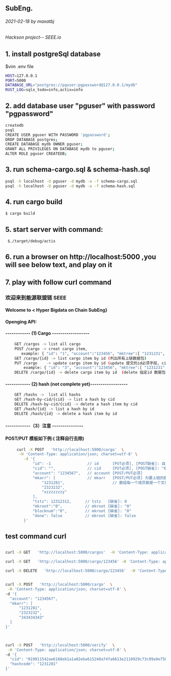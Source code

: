 ## SubEng.
###### 2021-02-18 by maxatbj
###### Hackson project-- SEEE.io


## 1. install postgreSql database
$vim .env file
``` bash   
HOST=127.0.0.1
PORT=5000
DATABASE_URL="postgres://pguser:pgpassword@127.0.0.1/mydb"
RUST_LOG=sqlx_todo=info,actix=info
```   
## 2. add database user  "pguser" with password "pgpassword"

``` bash   
createdb
psql
CREATE USER pguser WITH PASSWORD 'pgpassword';
DROP DATABASE postgres;
CREATE DATABASE mydb OWNER pguser;
GRANT ALL PRIVILEGES ON DATABASE mydb to pguser;
ALTER ROLE pguser CREATEDB;
```  
## 3. run schema-cargo.sql & schema-hash.sql
``` bash   
psql -h localhost -U pguser -d mydb -a -f schema-cargo.sql
psql -h localhost -U pguser -d mydb -a -f schema-hash.sql
```  
## 4. run cargo build
``` bash   
$ cargo build
```  

## 5. start server with command:
``` bash   
 $./target/debug/actix  
```   

## 6.  run a browser on  http://localhost:5000 ,you will see below text, and play on it

## 7. play with follow curl command


### 欢迎来到能源联盟链 SEEE
####     Welcome to   < Hyper Bigdata on Chain SubEng} 
####     Openging API:

####       ------------ (1) Cargo ------------------
``` bash   
    GET /cargos -> list all cargo 
    POST /cargo -> creat cargo item, 
       example: { "id": "1", "account":"123456", "mktree":[ "1231231", "2323232", "343434343" ] ,  "done": false }
    GET /cargo/{id} -> list cargo item by id (列出所有上链数据包)
    PUT /cargo    -> update cargo item by id (update 提交的id必须字段, cid 字段无法修改)
        example: { "id": "3", "account":"123456", "mktree":[ "1231231", "2323232", "343434343" ] ,  "done": false }
    DELETE /cargo/{id} -> delete cargo item by id  (delete 指定id 数据包)
```    

####       ------------ (2) hash (not complete yet)------------------
``` bash 
    GET /hashs ->  list all hashs
    GET /hash-by-cid/{cid} -> list a hash by cid
    DELETE /hash-by-cid/{cid} -> delete a hash item by cid 
    GET /hash/{id} -> list a hash by id
    DELETE /hash/{id} -> delete a hash item by id 
```

 #### ------------（3）注意 ---------------
 ####    POST/PUT 模板如下例:( 注释自行去除)
``` bash           
     curl -X POST   'http://localhost:5000/cargo'  \
      -H 'Content-Type: application/json; charset=utf-8' \
        -d '{
            "id": -1                // id      [PUT必须], [POST缺省]: 自增数字
            "cid": "",              // cid     [PUT必须], [POST缺省]: "0"
            "account": "1234567",   // account [POST/PUT必须]
            "mkarr": [              // mkarr   [POST/PUT必须] 为要上链的数据 hash数组，
                "1231281",                     // 数组每一个成员都是一个文件或者数据的 Hash 摘要值
                "2323232",
                "xzzzzzzzy"
            ],
            "tstz": 12312312,      // tstz   [缺省]: 0
            "mkroot":"0",          // mkroot [缺省]: "0"
            "blocknum":"0",        // mkroot [缺省]: "0"
            "done": false          // mkroot [缺省]: false
        }'
``` 



## test command curl
``` bash   

curl -X GET   'http://localhost:5000/cargos'  -H 'Content-Type: application/json; charset=utf-8'

curl -X GET   'http://localhost:5000/cargo/123456' -H 'Content-Type: application/json; charset=utf-8'

curl -X DELETE   'http://localhost:5000/cargo/123456'  -H 'Content-Type: application/json; charset=utf-8'


curl -X POST   'http://localhost:5000/cargo'  \
 -H 'Content-Type: application/json; charset=utf-8' \
-d '{  
  "account": "1234567",
  "mkarr": [
      "1231281",
      "2323232",
      "343434343"
  ]
}'



curl -X POST   'http://localhost:5000/verify'  \
 -H 'Content-Type: application/json; charset=utf-8' \
-d '{  
  "cid": "019911542ae6168eb1a1a02eba615240a74fa6613e2110929c73c99a9e750f2b",
  "hashcode": "1231281"
}'


``` 
